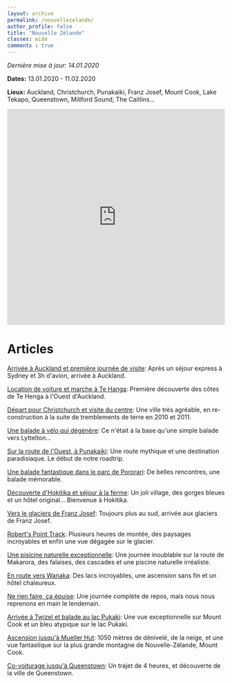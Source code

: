 ```yaml
---
layout: archive
permalink: /nouvellezelande/
author_profile: false
title: "Nouvelle Zélande"
classes: wide
comments : true
---
```


*Dernière mise à jour: 14.01.2020*

**Dates:** 13.01.2020 - 11.02.2020

**Lieux:** Auckland, Christchurch, Punakaiki, Franz Josef, Mount Cook, Lake Tekapo, Queenstown, Millford Sound, The Caitlins...

<iframe src="https://www.google.com/maps/d/u/0/embed?mid=1qqPFxCIK75RiwEsL2EZquFM8Btqr9pBG" width="100%" height="500" frameBorder="0"></iframe>

<br>

# Articles

[Arrivée à Auckland et première journée de visite](https://maelfabien.github.io/nz_0/): Après un séjour express à Sydney et 3h d'avion, arrivée à Auckland.

[Location de voiture et marche à Te Hanga](https://maelfabien.github.io/nz_1/): Première découverte des côtes de Te Henga à l'Ouest d'Auckland.

[Départ pour Christchurch et visite du centre](https://maelfabien.github.io/nz_2/): Une ville très agréable, en re-construction à la suite de tremblements de terre en 2010 et 2011.

[Une balade à vélo qui dégénère](https://maelfabien.github.io/nz_3/): Ce n'était à la base qu'une simple balade vers Lyttelton...

[Sur la route de l'Ouest, à Punakaiki](https://maelfabien.github.io/nz_4/): Une route mythique et une destination paradisiaque. Le début de notre roadtrip.

[Une balade fantastique dans le parc de Pororari](https://maelfabien.github.io/nz_5/): De belles rencontres, une balade mémorable.

[Découverte d'Hokitika et séjour à la ferme](https://maelfabien.github.io/nz_6/): Un joli village, des gorges bleues et un hôtel original... Bienvenue à Hokitika.

[Vers le glaciers de Franz Josef](https://maelfabien.github.io/nz_7/): Toujours plus au sud, arrivée aux glaciers de Franz Josef.

[Robert's Point Track](https://maelfabien.github.io/nz_8/): Plusieurs heures de montée, des paysages incroyables et enfin une vue dégagée sur le glacier.

[Une pisicine naturelle exceptionnelle](https://maelfabien.github.io/nz_9/): Une journée inoublable sur la route de Makarora, des falaises, des cascades et une piscine naturelle irréaliste.

[En route vers Wanaka](https://maelfabien.github.io/nz_10/): Des lacs incroyables, une ascension sans fin et un hôtel chaleureux.

[Ne rien faire, ça épuise](https://maelfabien.github.io/nz_11/): Une journée complète de repos, mais nous nous reprenons en main le lendemain.

[Arrivée à Twizel et balade au lac Pukaki](https://maelfabien.github.io/nz_12/): Une vue exceptionnelle sur Mount Cook et un bleu atypique sur le lac Pukaki.

[Ascension jusqu'à Mueller Hut](https://maelfabien.github.io/nz_13/): 1050 mètres de dénivelé, de la neige, et une vue fantastique sur la plus grande montagne de Nouvelle-Zélande, Mount Cook.

[Co-voiturage jusqu'à Queenstown](https://maelfabien.github.io/nz_14/): Un trajet de 4 heures, et découverte de la ville de Queenstown.